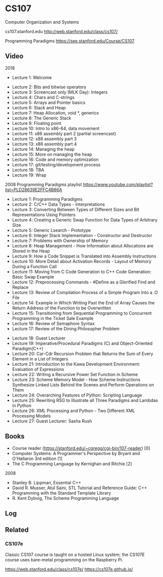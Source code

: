 CS107
=====

Computer Organization and Systems

cs107.stanford.edu
http://web.stanford.edu/class/cs107/

Programming Paradigms
https://see.stanford.edu/Course/CS107

## Video
2018
+ Lecture 1: Welcome
- Lecture 2: Bits and bitwise operators 
- Lecture 3: Screencast only (MLK Day): Integers
- Lecture 4: Chars and C-strings
- Lecture 5: Arrays and Pointer basics                                    
- Lecture 6: Stack and Heap
- Lecture 7: Heap Allocation, void \*, generics
- Lecture 8: The Generic Stack
- Lecture 9: Floating point
- Lecture 10: Intro to x86-64, data movement
- Lecture 11: x86 assembly part 2 (partial screencast)
- Lecture 12: x86 assembly part 3
- Lecture 13: x86 assembly part 4
- Lecture 14: Managing the heap
- Lecture 15: More on managing the heap
- Lecture 16: Code and memory optimization
- Lecture 17: git/testing/development process
- Lecture 18: TBA
- Lecture 19: Wrap

2008 Programming Paradigms playlist
https://www.youtube.com/playlist?list=PLD28639E2FFC4B86A

+ Lecture 1: Programming Paradigms
+ Lecture 2: C/C++ Data Types - Interpretations
+ Lecture 3: Converting Between Types of Different Sizes and Bit Representations Using Pointers
+ Lecture 4: Creating a Generic Swap Function for Data Types of Arbitrary Size
+ Lecture 5: Generic Lsearch - Prototype
+ Lecture 6: Integer Stack Implementation - Constructor and Destructor
+ Lecture 7: Problems with Ownership of Memory
+ Lecture 8: Heap Management - How Information about Allocations are Stored in the Heap
+ Lecture 9: How a Code Snippet is Translated into Assembly Instructions
+ Lecture 10: More Detail about Activation Records - Layout of Memory During a Function Call
+ Lecture 11: Moving from C Code Generation to C++ Code Generation: Basic Swap Example
+ Lecture 12: Preprocessing Commands - #Define as a Glorified Find and Replace
+ Lecture 13: Review of Compilation Process of a Simple Program Into a .O File
+ Lecture 14: Example in Which Writing Past the End of Array Causes the Return Address of the Function to be Overwritten
+ Lecture 15: Transitioning from Sequential Programming to Concurrent Programming in the Ticket Sale Example
+ Lecture 16: Review of Semaphore Syntax
+ Lecture 17: Review of the Dining Philosopher Problem
- Lecture 18: Guest Lecturer
- Lecture 19: Imperative/Procedural Paradigms (C) and Object-Oriented Paradigm(C++)
- Lecture 20: Car-Cdr Recursion Problem that Returns the Sum of Every Element in a List of Integers
- Lecture 21: Introduction to the Kawa Development Environment: Evaluation of Expressions
- Lecture 22: Writing a Recursive Power Set Function in Scheme
- Lecture 23: Scheme Memory Model - How Scheme Instructions Synthesize Linked Lists Behind the Scenes and Perform Operations on Them
- Lecture 24: Overarching Features of Python: Scripting Language
- Lecture 25: Rewriting RSG to Illustrate all Three Paradigms and Lambdas in Python
- Lecture 26: XML Processing and Python - Two Different XML Processing Models
- Lecture 27: Guest Lecturer: Sasha Rush

## Books
- Course reader (https://stanford.edu/~cgregg/cgi-bin/107-reader)                   [0]
- Computer Systems: A Programmer's Perspective by Bryant and O'Hallaron 3rd edition [1]
- The C Programming Language by Kernighan and Ritchie                               [2]

2008
- Stanley B. Lippman, Essential C++
- David R. Musser, Atul Saini, STL Tutorial and Reference Guide: C++ Programming with the Standard Template Library
- R. Kent Dybvig, The Scheme Programming Language

## Log

## Related

### CS107e
Classic CS107 course is taught on a hosted Linux system; the CS107E course uses bare-metal
programming on the Raspberry Pi.

https://web.stanford.edu/class/cs107e/
https://cs107e.github.io/
